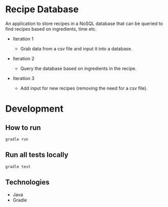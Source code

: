 # Recipe Database
An application to store recipes in a NoSQL database that can be queried to find recipes based on ingredients, time etc. 

- Iteration 1
    -   Grab data from a csv file and input it into a database.

- Iteration 2 
    - Query the database based on ingredients in the recipe. 
    
- Iteration 3 
    - Add input for new recipes (removing the need for a csv file).

# Development
## How to run

``` gradle run ```

## Run all tests locally

``` gradle test ```

## Technologies 

* Java
* Gradle